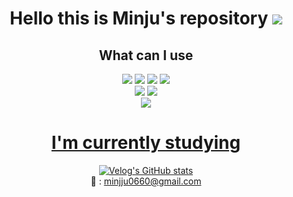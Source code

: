 
<div align="center">
    <h1> Hello this is Minju's repository 
        <a href="https://hits.seeyoufarm.com">
            <img src="https://hits.seeyoufarm.com/api/count/incr/badge.svg?url=https%3A%2F%2Fgithub.com%2Fdeli-ght&count_bg=%23ED6DA3&title_bg=%2386757E&icon_color=%23E1DEDE&title=hits&edge_flat=false"/>
        </a>
    </h1>
    
</div>

<div align="center">
    <h2>What can I use</h2>
    <img src="https://img.shields.io/badge/html5-%23E34F26.svg?style=for-the-badge&logo=html5&logoColor=white"/>
    <img src="https://img.shields.io/badge/css3-%231572B6.svg?style=for-the-badge&logo=css3&logoColor=white"/>
    <img src="https://img.shields.io/badge/javascript-%23323330.svg?style=for-the-badge&logo=javascript&logoColor=%23F7DF1E"/>
    <img src="https://img.shields.io/badge/typescript-%23007ACC.svg?style=for-the-badge&logo=typescript&logoColor=white"/><br/>
    <img src="https://img.shields.io/badge/react-%2320232a.svg?style=for-the-badge&logo=react&logoColor=%2361DAFB"/>
    <img src="https://img.shields.io/badge/Next-black?style=for-the-badge&logo=next.js&logoColor=white"/><br/>
    <img src="https://img.shields.io/badge/styled--components-DB7093?style=for-the-badge&logo=styled-components&logoColor=white"/><br/>
    <a href="https://github.com/deli-ght">
    <h1>I'm currently studying</h1> 

[![Velog's GitHub stats](https://velog-readme-stats.vercel.app/api?name=deli-ght)](https://github.com/deli-ght/velog-readme-stats)
      <br/> 📧 : <a mailto="minjju0660@gmail.com">minjju0660@gmail.com</a>
</div>
